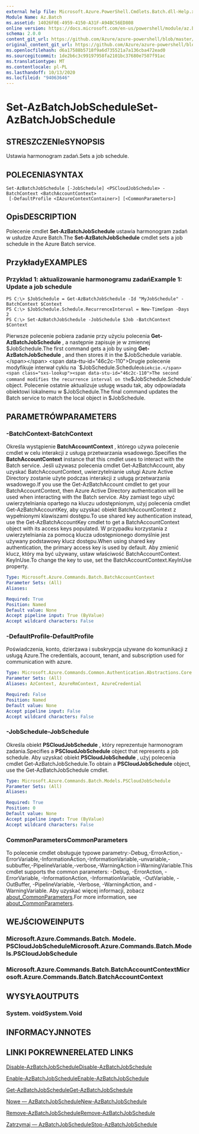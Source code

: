 ```yaml
---
external help file: Microsoft.Azure.PowerShell.Cmdlets.Batch.dll-Help.xml
Module Name: Az.Batch
ms.assetid: 14026F0E-4959-4150-A31F-A94BC56ED808
online version: https://docs.microsoft.com/en-us/powershell/module/az.batch/set-azbatchjobschedule
schema: 2.0.0
content_git_url: https://github.com/Azure/azure-powershell/blob/master/src/Batch/Batch/help/Set-AzBatchJobSchedule.md
original_content_git_url: https://github.com/Azure/azure-powershell/blob/master/src/Batch/Batch/help/Set-AzBatchJobSchedule.md
ms.openlocfilehash: d6a17588b5718f9a6d735521a7a136cba472ead0
ms.sourcegitcommit: 1de2b6c3c99197958fa2101bc37680e7507f91ac
ms.translationtype: MT
ms.contentlocale: pl-PL
ms.lasthandoff: 10/13/2020
ms.locfileid: "94063646"
---
```

# <span data-ttu-id="46c2c-101">Set-AzBatchJobSchedule</span><span class="sxs-lookup"><span data-stu-id="46c2c-101">Set-AzBatchJobSchedule</span></span>

## <span data-ttu-id="46c2c-102">STRESZCZENIe</span><span class="sxs-lookup"><span data-stu-id="46c2c-102">SYNOPSIS</span></span>
<span data-ttu-id="46c2c-103">Ustawia harmonogram zadań.</span><span class="sxs-lookup"><span data-stu-id="46c2c-103">Sets a job schedule.</span></span>

## <span data-ttu-id="46c2c-104">POLECENIA</span><span class="sxs-lookup"><span data-stu-id="46c2c-104">SYNTAX</span></span>

```
Set-AzBatchJobSchedule [-JobSchedule] <PSCloudJobSchedule> -BatchContext <BatchAccountContext>
 [-DefaultProfile <IAzureContextContainer>] [<CommonParameters>]
```

## <span data-ttu-id="46c2c-105">Opis</span><span class="sxs-lookup"><span data-stu-id="46c2c-105">DESCRIPTION</span></span>
<span data-ttu-id="46c2c-106">Polecenie cmdlet **Set-AzBatchJobSchedule** ustawia harmonogram zadań w usłudze Azure Batch.</span><span class="sxs-lookup"><span data-stu-id="46c2c-106">The **Set-AzBatchJobSchedule** cmdlet sets a job schedule in the Azure Batch service.</span></span>

## <span data-ttu-id="46c2c-107">Przykłady</span><span class="sxs-lookup"><span data-stu-id="46c2c-107">EXAMPLES</span></span>

### <span data-ttu-id="46c2c-108">Przykład 1: aktualizowanie harmonogramu zadań</span><span class="sxs-lookup"><span data-stu-id="46c2c-108">Example 1: Update a job schedule</span></span>
```
PS C:\> $JobSchedule = Get-AzBatchJobSchedule -Id "MyJobSchedule" -BatchContext $Context
PS C:\> $JobSchedule.Schedule.RecurrenceInterval = New-TimeSpan -Days 2
PS C:\> Set-AzBatchJobSchedule -JobSchedule $Job -BatchContext $Context
```

<span data-ttu-id="46c2c-109">Pierwsze polecenie pobiera zadanie przy użyciu polecenia **Get-AzBatchJobSchedule** , a następnie zapisuje je w zmiennej $JobSchedule.</span><span class="sxs-lookup"><span data-stu-id="46c2c-109">The first command gets a job by using **Get-AzBatchJobSchedule** , and then stores it in the $JobSchedule variable.</span></span>
<span data-ttu-id="46c2c-110">Drugie polecenie modyfikuje interwał cyklu na `$JobSchedule.Schedule` obiekcie.</span><span class="sxs-lookup"><span data-stu-id="46c2c-110">The second command modifies the recurrence interval on the `$JobSchedule.Schedule` object.</span></span>
<span data-ttu-id="46c2c-111">Polecenie ostatnie aktualizuje usługę wsadu tak, aby odpowiadała obiektowi lokalnemu w $JobSchedule.</span><span class="sxs-lookup"><span data-stu-id="46c2c-111">The final command updates the Batch service to match the local object in $JobSchedule.</span></span>

## <span data-ttu-id="46c2c-112">PARAMETRÓW</span><span class="sxs-lookup"><span data-stu-id="46c2c-112">PARAMETERS</span></span>

### <span data-ttu-id="46c2c-113">-BatchContext</span><span class="sxs-lookup"><span data-stu-id="46c2c-113">-BatchContext</span></span>
<span data-ttu-id="46c2c-114">Określa wystąpienie **BatchAccountContext** , którego używa polecenie cmdlet w celu interakcji z usługą przetwarzania wsadowego.</span><span class="sxs-lookup"><span data-stu-id="46c2c-114">Specifies the **BatchAccountContext** instance that this cmdlet uses to interact with the Batch service.</span></span>
<span data-ttu-id="46c2c-115">Jeśli używasz polecenia cmdlet Get-AzBatchAccount, aby uzyskać BatchAccountContext, uwierzytelnianie usługi Azure Active Directory zostanie użyte podczas interakcji z usługą przetwarzania wsadowego.</span><span class="sxs-lookup"><span data-stu-id="46c2c-115">If you use the Get-AzBatchAccount cmdlet to get your BatchAccountContext, then Azure Active Directory authentication will be used when interacting with the Batch service.</span></span> <span data-ttu-id="46c2c-116">Aby zamiast tego użyć uwierzytelniania opartego na kluczu udostępnionym, użyj polecenia cmdlet Get-AzBatchAccountKey, aby uzyskać obiekt BatchAccountContext z wypełnionymi klawiszami dostępu.</span><span class="sxs-lookup"><span data-stu-id="46c2c-116">To use shared key authentication instead, use the Get-AzBatchAccountKey cmdlet to get a BatchAccountContext object with its access keys populated.</span></span> <span data-ttu-id="46c2c-117">W przypadku korzystania z uwierzytelniania za pomocą klucza udostępnionego domyślnie jest używany podstawowy klucz dostępu.</span><span class="sxs-lookup"><span data-stu-id="46c2c-117">When using shared key authentication, the primary access key is used by default.</span></span> <span data-ttu-id="46c2c-118">Aby zmienić klucz, który ma być używany, ustaw właściwość BatchAccountContext. KeyInUse.</span><span class="sxs-lookup"><span data-stu-id="46c2c-118">To change the key to use, set the BatchAccountContext.KeyInUse property.</span></span>

```yaml
Type: Microsoft.Azure.Commands.Batch.BatchAccountContext
Parameter Sets: (All)
Aliases:

Required: True
Position: Named
Default value: None
Accept pipeline input: True (ByValue)
Accept wildcard characters: False
```

### <span data-ttu-id="46c2c-119">-DefaultProfile</span><span class="sxs-lookup"><span data-stu-id="46c2c-119">-DefaultProfile</span></span>
<span data-ttu-id="46c2c-120">Poświadczenia, konto, dzierżawa i subskrypcja używane do komunikacji z usługą Azure.</span><span class="sxs-lookup"><span data-stu-id="46c2c-120">The credentials, account, tenant, and subscription used for communication with azure.</span></span>

```yaml
Type: Microsoft.Azure.Commands.Common.Authentication.Abstractions.Core.IAzureContextContainer
Parameter Sets: (All)
Aliases: AzContext, AzureRmContext, AzureCredential

Required: False
Position: Named
Default value: None
Accept pipeline input: False
Accept wildcard characters: False
```

### <span data-ttu-id="46c2c-121">-JobSchedule</span><span class="sxs-lookup"><span data-stu-id="46c2c-121">-JobSchedule</span></span>
<span data-ttu-id="46c2c-122">Określa obiekt **PSCloudJobSchedule** , który reprezentuje harmonogram zadania.</span><span class="sxs-lookup"><span data-stu-id="46c2c-122">Specifies a **PSCloudJobSchedule** object that represents a job schedule.</span></span>
<span data-ttu-id="46c2c-123">Aby uzyskać obiekt **PSCloudJobSchedule** , użyj polecenia cmdlet Get-AzBatchJobSchedule.</span><span class="sxs-lookup"><span data-stu-id="46c2c-123">To obtain a **PSCloudJobSchedule** object, use the Get-AzBatchJobSchedule cmdlet.</span></span>

```yaml
Type: Microsoft.Azure.Commands.Batch.Models.PSCloudJobSchedule
Parameter Sets: (All)
Aliases:

Required: True
Position: 0
Default value: None
Accept pipeline input: True (ByValue)
Accept wildcard characters: False
```

### <span data-ttu-id="46c2c-124">CommonParameters</span><span class="sxs-lookup"><span data-stu-id="46c2c-124">CommonParameters</span></span>
<span data-ttu-id="46c2c-125">To polecenie cmdlet obsługuje typowe parametry:-Debug,-ErrorAction,-ErrorVariable,-InformationAction,-InformationVariable,-unvariable,-subbuffer,-PipelineVariable,-verbose,-WarningAction i-WarningVariable.</span><span class="sxs-lookup"><span data-stu-id="46c2c-125">This cmdlet supports the common parameters: -Debug, -ErrorAction, -ErrorVariable, -InformationAction, -InformationVariable, -OutVariable, -OutBuffer, -PipelineVariable, -Verbose, -WarningAction, and -WarningVariable.</span></span> <span data-ttu-id="46c2c-126">Aby uzyskać więcej informacji, zobacz [about_CommonParameters](http://go.microsoft.com/fwlink/?LinkID=113216).</span><span class="sxs-lookup"><span data-stu-id="46c2c-126">For more information, see [about_CommonParameters](http://go.microsoft.com/fwlink/?LinkID=113216).</span></span>

## <span data-ttu-id="46c2c-127">WEJŚCIOWE</span><span class="sxs-lookup"><span data-stu-id="46c2c-127">INPUTS</span></span>

### <span data-ttu-id="46c2c-128">Microsoft.Azure.Commands.Batch. Modele. PSCloudJobSchedule</span><span class="sxs-lookup"><span data-stu-id="46c2c-128">Microsoft.Azure.Commands.Batch.Models.PSCloudJobSchedule</span></span>

### <span data-ttu-id="46c2c-129">Microsoft.Azure.Commands.Batch.BatchAccountContext</span><span class="sxs-lookup"><span data-stu-id="46c2c-129">Microsoft.Azure.Commands.Batch.BatchAccountContext</span></span>

## <span data-ttu-id="46c2c-130">WYSYŁA</span><span class="sxs-lookup"><span data-stu-id="46c2c-130">OUTPUTS</span></span>

### <span data-ttu-id="46c2c-131">System. void</span><span class="sxs-lookup"><span data-stu-id="46c2c-131">System.Void</span></span>

## <span data-ttu-id="46c2c-132">INFORMACYJN</span><span class="sxs-lookup"><span data-stu-id="46c2c-132">NOTES</span></span>

## <span data-ttu-id="46c2c-133">LINKI POKREWNE</span><span class="sxs-lookup"><span data-stu-id="46c2c-133">RELATED LINKS</span></span>

[<span data-ttu-id="46c2c-134">Disable-AzBatchJobSchedule</span><span class="sxs-lookup"><span data-stu-id="46c2c-134">Disable-AzBatchJobSchedule</span></span>](./Disable-AzBatchJobSchedule.md)

[<span data-ttu-id="46c2c-135">Enable-AzBatchJobSchedule</span><span class="sxs-lookup"><span data-stu-id="46c2c-135">Enable-AzBatchJobSchedule</span></span>](./Enable-AzBatchJobSchedule.md)

[<span data-ttu-id="46c2c-136">Get-AzBatchJobSchedule</span><span class="sxs-lookup"><span data-stu-id="46c2c-136">Get-AzBatchJobSchedule</span></span>](./Get-AzBatchJobSchedule.md)

[<span data-ttu-id="46c2c-137">Nowe — AzBatchJobSchedule</span><span class="sxs-lookup"><span data-stu-id="46c2c-137">New-AzBatchJobSchedule</span></span>](./New-AzBatchJobSchedule.md)

[<span data-ttu-id="46c2c-138">Remove-AzBatchJobSchedule</span><span class="sxs-lookup"><span data-stu-id="46c2c-138">Remove-AzBatchJobSchedule</span></span>](./Remove-AzBatchJobSchedule.md)

[<span data-ttu-id="46c2c-139">Zatrzymaj — AzBatchJobSchedule</span><span class="sxs-lookup"><span data-stu-id="46c2c-139">Stop-AzBatchJobSchedule</span></span>](./Stop-AzBatchJobSchedule.md)


